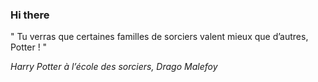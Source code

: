 ### Hi there

<!-- INSERT QUOTE START --> 

" Tu verras que certaines familles de sorciers valent mieux que d’autres, Potter ! "

_Harry Potter à l’école des sorciers, Drago Malefoy_

<!-- INSERT QUOTE END -->
